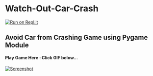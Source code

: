 # Watch-Out-Car-Crash

[![Run on Repl.it](https://repl.it/badge/github/imvickykumar999/Watch-Out-Car-Crash)](https://repl.it/github/imvickykumar999/Watch-Out-Car-Crash)

## Avoid Car from Crashing Game using Pygame Module

#### Play Game Here : Click GIF below...

[![Screenshot](https://github.com/imvickykumar999/Watch-Out-Car-Crash/blob/master/image/gif-watch-out.gif)](https://repl.it/repls/EdibleTwinTransformation#main.py)
